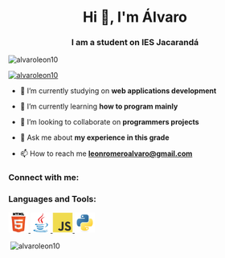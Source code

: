 <h1 align="center">Hi 👋, I'm Álvaro</h1>
<h3 align="center">I am a student on IES Jacarandá</h3>

<p align="left"> <img src="https://komarev.com/ghpvc/?username=alvaroleon10&label=Profile%20views&color=0e75b6&style=flat" alt="alvaroleon10" /> </p>

<p align="left"> <a href="https://github.com/ryo-ma/github-profile-trophy"><img src="https://github-profile-trophy.vercel.app/?username=alvaroleon10" alt="alvaroleon10" /></a> </p>

- 🔭 I’m currently studying on **web applications development**

- 🌱 I’m currently learning **how to program mainly**

- 👯 I’m looking to collaborate on **programmers projects**

- 💬 Ask me about **my experience in this grade**

- 📫 How to reach me **leonromeroalvaro@gmail.com**

<h3 align="left">Connect with me:</h3>
<p align="left">
</p>

<h3 align="left">Languages and Tools:</h3>
<p align="left"> <a href="https://www.w3.org/html/" target="_blank" rel="noreferrer"> <img src="https://raw.githubusercontent.com/devicons/devicon/master/icons/html5/html5-original-wordmark.svg" alt="html5" width="40" height="40"/> </a> <a href="https://www.java.com" target="_blank" rel="noreferrer"> <img src="https://raw.githubusercontent.com/devicons/devicon/master/icons/java/java-original.svg" alt="java" width="40" height="40"/> </a> <a href="https://developer.mozilla.org/en-US/docs/Web/JavaScript" target="_blank" rel="noreferrer"> <img src="https://raw.githubusercontent.com/devicons/devicon/master/icons/javascript/javascript-original.svg" alt="javascript" width="40" height="40"/> </a> <a href="https://www.python.org" target="_blank" rel="noreferrer"> <img src="https://raw.githubusercontent.com/devicons/devicon/master/icons/python/python-original.svg" alt="python" width="40" height="40"/> </a> </p>

<p>&nbsp;<img align="center" src="https://github-readme-stats.vercel.app/api?username=alvaroleon10&show_icons=true&locale=en" alt="alvaroleon10" /></p>


